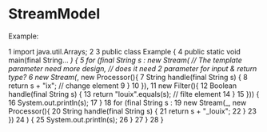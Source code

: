 StreamModel
===========

Example:

  1 import java.util.Arrays;
  2
  3 public class Example {
  4     public static void main(final String... _) {
  5         for (final String s : new Stream<String>( // The template parameter need more design,
                                                      // does it need 2 parameter for input & return type?
  6                 new Stream<String>(_, new Processor<String>(){
  7                         String handle(final String s) {
  8                             return s + "ix"; // change element
  9                         }
 10                     }),
 11                     new Filter<String>(){
 12                         Boolean handle(final String s) {
 13                             return "louix".equals(s); // filte element
 14                         }
 15                     })) {
 16             System.out.println(s);
 17         }
 18         for (final String s :
 19                 new Stream<String>(_, new Processor<String>(){
 20                         String handle(final String s) {
 21                             return s + "_louix";
 22                         }
 23                     })
 24                 ) {
 25             System.out.println(s);
 26         }
 27     }
 28 }
